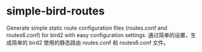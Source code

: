 # simple-bird-routes
Generate simple static route configuration files (routes.conf and routes6.conf) for bird2 with easy configuration settings.
通过简单的设置，生成简单的 bird2 使用的静态路由 routes.conf 和 routes6.conf 文件。
